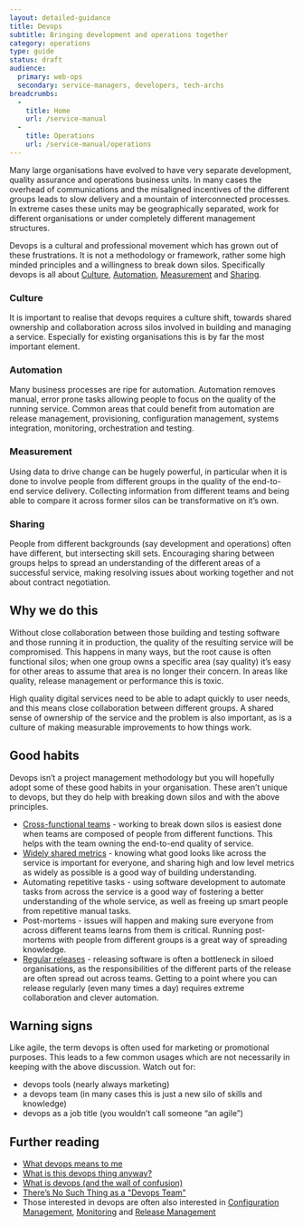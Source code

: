 ```yaml
---
layout: detailed-guidance
title: Devops
subtitle: Bringing development and operations together
category: operations
type: guide
status: draft
audience: 
  primary: web-ops
  secondary: service-managers, developers, tech-archs
breadcrumbs:
  -
    title: Home
    url: /service-manual
  -
    title: Operations
    url: /service-manual/operations
---
```


Many large organisations have evolved to have very separate development, quality assurance and operations business units. In many cases the overhead of communications and the misaligned incentives of the different groups leads to slow delivery and a mountain of interconnected processes. In extreme cases these units may be geographically separated, work for different organisations or under completely different management structures.

Devops is a cultural and professional movement which has grown out of these frustrations. It is not a methodology or framework, rather some high minded principles and a willingness to break down silos. Specifically devops is all about [Culture](#culture), [Automation](#automation), [Measurement](#measurement) and [Sharing](#sharing).

### Culture

It is important to realise that devops requires a culture shift, towards shared ownership and collaboration across silos involved in building and managing a service. Especially for existing organisations this is by far the most important element.

### Automation

Many business processes are ripe for automation. Automation removes manual, error prone tasks allowing people to focus on the quality of the running service. Common areas that could benefit from automation are release management, provisioning, configuration management, systems integration, monitoring, orchestration and testing.

### Measurement

Using data to drive change can be hugely powerful, in particular when it is done to involve people from different groups in the quality of the end-to-end service delivery. Collecting information from different teams and being able to compare it across former silos can be transformative on it’s own.

### Sharing

People from different backgrounds (say development and operations) often have different, but intersecting skill sets. Encouraging sharing between groups helps to spread an understanding of the different areas of a successful service, making resolving issues about working together and not about contract negotiation. 

## Why we do this

Without close collaboration between those building and testing software and those running it in production, the quality of the resulting service will be compromised. This happens in many ways, but the root cause is often functional silos; when one group owns a specific area (say quality) it’s easy for other areas to assume that area is no longer their concern. In areas like quality, release management or performance this is toxic. 

High quality digital services need to be able to adapt quickly to user needs, and this means close collaboration between different groups. A shared sense of ownership of the service and the problem is also important, as is a culture of making measurable improvements to how things work. 

## Good habits

Devops isn’t a project management methodology but you will hopefully adopt some of these good habits in your organisation. These aren’t unique to devops, but they do help with breaking down silos and with the above principles.

* [Cross-functional teams](/service-manual/the-team/index.html) - working to break down silos is easiest done when teams are composed of people from different functions. This helps with the team owning the end-to-end quality of service.
* [Widely shared metrics](/service-manual/measurement/index.html) - knowing what good looks like across the service is important for everyone, and sharing high and low level metrics as widely as possible is a good way of building understanding. 
* Automating repetitive tasks - using software development to automate tasks from across the service is a good way of fostering a better understanding of the whole service, as well as freeing up smart people from repetitive manual tasks.
* Post-mortems - issues will happen and making sure everyone from across different teams learns from them is critical. Running post-mortems with people from different groups is a great way of spreading knowledge.
* [Regular releases](/service-manual/making-software/release-strategies.html) - releasing software is often a bottleneck in siloed organisations, as the responsibilities of the different parts of the release are often spread out across teams. Getting to a point where you can release regularly (even many times a day) requires extreme collaboration and clever automation.

## Warning signs

Like agile, the term devops is often used for marketing or promotional purposes. This leads to a few common usages which are not necessarily in keeping with the above discussion. Watch out for:

* devops tools (nearly always marketing)
* a devops team (in many cases this is just a new silo of skills and knowledge)
* devops as a job title (you wouldn’t call someone “an agile”)

## Further reading

* [What devops means to me](http://www.opscode.com/blog/2010/07/16/what-devops-means-to-me/)
* [What is this devops thing anyway?](http://www.jedi.be/blog/2010/02/12/what-is-this-devops-thing-anyway/)
* [What is devops (and the wall of confusion)](http://dev2ops.org/2010/02/what-is-devops/)
* [There’s No Such Thing as a "Devops Team"](http://continuousdelivery.com/2012/10/theres-no-such-thing-as-a-devops-team/)
* Those interested in devops are often also interested in [Configuration Management](https://www.gov.uk/service-manual/making-software/configuration-management.html), [Monitoring](https://www.gov.uk/service-manual/operations/monitoring.html) and [Release Management](https://www.gov.uk/service-manual/making-software/release-strategies.html)
